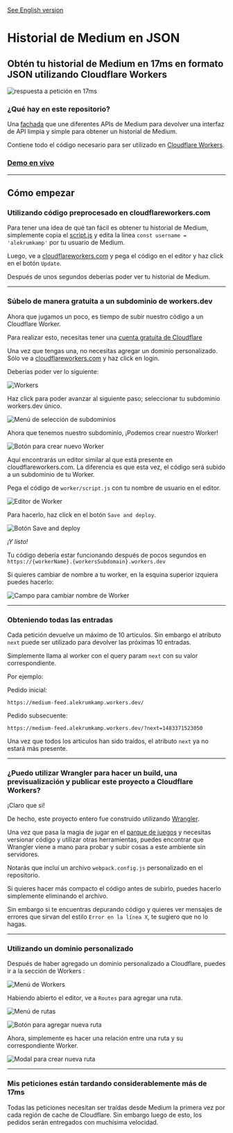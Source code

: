 [See English version](/README.md)

# Historial de Medium en JSON

## Obtén tu historial de Medium en 17ms en formato JSON utilizando Cloudflare Workers

![respuesta a petición en 17ms ](/img/17-ms-response.png "respuesta a petición en 17ms")

### ¿Qué hay en este repositorio?



Una [fachada](https://es.wikipedia.org/wiki/Facade_(patr%C3%B3n_de_dise%C3%B1o)) que une diferentes APIs de Medium para devolver una interfaz de API limpia y simple para obtener un historial de Medium.


Contiene todo el código necesario para ser utilizado en  [Cloudflare Workers](https://workers.cloudflare.com/).

### [Demo en vivo](https://medium-feed.alekrumkamp.workers.dev/)

***

### 
## Cómo empezar

### Utilizando código preprocesado en cloudflareworkers.com
Para tener una idea de qué tan fácil es obtener tu historial de Medium, simplemente copia el [script.js](/worker/script.js) y edita la línea `const username = 'alekrumkamp'` por tu usuario de Medium.

Luego, ve a [cloudflareworkers.com](cloudflareworkers.com) y pega el código en el editor y haz click en el botón `Update`.

Después de unos segundos deberías poder ver tu historial de Medium.

***

### Súbelo de manera gratuita a un subdominio de workers.dev

Ahora que jugamos un poco, es tiempo de subir nuestro código a un Cloudflare Worker.

Para realizar esto, necesitas tener una [cuenta gratuita de Cloudflare](https://dash.cloudflare.com/sign-up)

Una vez que tengas una, no necesitas agregar un dominio personalizado. Sólo ve a [cloudflareworkers.com](cloudflareworkers.com) y haz click en login.

Deberías poder ver lo siguiente:

![Workers](/img/workers.png "Workers")

Haz click para poder avanzar al siguiente paso; seleccionar tu subdominio workers.dev único.

![Menú de selección de subdominios](/img/subdomain-selection-menu.png "Menú de selección de subdominios")

Ahora que tenemos nuestro subdominio, ¡Podemos crear nuestro Worker!

![Botón para crear nuevo Worker](/img/create-worker-button.png "Botón para crear nuevo Worker")

Aquí encontrarás un editor similar al que está presente en cloudflareworkers.com. La diferencia es que esta vez, el código será subido a un subdominio de tu Worker.

Pega el código de `worker/script.js` con tu nombre de usuario en el editor.

![Editor de Worker](/img/worker-editor.png "Editor de Worker")

Para hacerlo, haz click en el botón `Save and deploy`.

![Botón Save and deploy](/img/save-and-deploy-button.png "Botón Save and deploy")


_¡Y listo!_

Tu código debería estar funcionando después de pocos segundos en `https://{workerName}.{workersSubdomain}.workers.dev`

Si quieres cambiar de nombre a tu worker, en la esquina superior izquiera puedes hacerlo:

![Campo para cambiar nombre de Worker](/img/change-name-field.png "Campo para cambiar nombre de Worker")

***

### Obteniendo todas las entradas
Cada petición devuelve un máximo de 10 articulos. Sin embargo el atributo `next` puede ser utilizado para devolver las próximas 10 entradas.

Simplemente llama al worker con el query param `next` con su valor correspondiente.

Por ejemplo:

Pedido inicial:

`https://medium-feed.alekrumkamp.workers.dev/`

Pedido subsecuente:

`https://medium-feed.alekrumkamp.workers.dev/?next=1483371523050`

Una vez que todos los articulos han sido traídos, el atributo `next` ya no estará más presente.

***

### ¿Puedo utilizar Wrangler para hacer un build, una previsualización y publicar este proyecto a Cloudflare Workers?

¡Claro que si!

De hecho, este proyecto entero fue construido utilizando [Wrangler](https://github.com/cloudflare/wrangler).

Una vez que pasa la magia de jugar en el [parque de juegos](https://cloudflareworkers.com) y necesitas versionar código y utilizar otras herramientas, puedes encontrar que Wrangler viene a mano para probar y subir cosas a este ambiente sin servidores.

Notarás que incluí un archivo `webpack.config.js` personalizado en el repositorio.

Si quieres hacer más compacto el código antes de subirlo, puedes hacerlo simplemente eliminando el archivo.

Sin embargo si te encuentras depurando código y quieres ver mensajes de errores que sirvan del estilo `Error en la línea X`, te sugiero que no lo hagas.


***

### Utilizando un dominio personalizado

Después de haber agregado un dominio personalizado a Cloudflare, puedes ir a la sección de Workers :

![Menú de Workers](/img/workers-menu.png "Menú de Workers")

Habiendo abierto el editor, ve a `Routes` para agregar una ruta.

![Menú de rutas](/img/routes-menu.png "Menú de rutas")

![Botón para agregar nueva ruta](/img/route-button.png "Botón para agregar nueva ruta")

Ahora, simplemente es hacer una relación entre una ruta y su correspondiente Worker.

![Modal para crear nueva ruta](/img/route-modal.png "Modal para crear nueva ruta")

***

### Mis peticiones están tardando considerablemente más de  17ms
Todas las peticiones necesitan ser traídas desde Medium la primera vez por cada región de cache de Cloudflare. Sin embargo luego de esto, los pedidos serán entregados con muchísima velocidad.